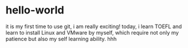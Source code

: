 # hello-world
it is my first time to use git, i am really exciting!
today, i learn TOEFL and learn to install Linux and VMware by myself, which require not only my patience but also my self learning ability.
hhh
